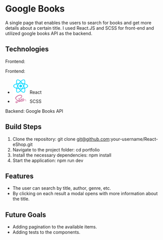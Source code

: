 # Google Books

A single page that enables the users to search for books and get more details about a certain title. I used React.JS and SCSS for front-end and utilized google books API as the backend.

## Technologies

Frontend:

Frontend:

- <img src="./src/assets/React.png" alt="React Icon" width="50"> React
- <img src="./src/assets/Sass.png" alt="SCSS Icon" width="50"> SCSS

Backend: Google Books API

## Build Steps

1. Clone the repository: git clone git@github.com:your-username/React-eShop.git
2. Navigate to the project folder: cd portfolio
3. Install the necessary dependencies: npm install
4. Start the application: npm run dev

## Features

- The user can search by title, author, genre, etc.
- By clicking on each result a modal opens with more information about the title.

## Future Goals

- Adding pagination to the available items.
- Adding tests to the components.
